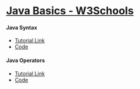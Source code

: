 # [Java Basics - W3Schools](w3schools.com/java/default.asp)

#### Java Syntax

- [Tutorial Link](https://www.w3schools.com/java/java_syntax.asp)
- [Code](../master/src/com/manoj/learning/java/basics/syntax/Main.java)

#### Java Operators

- [Tutorial Link](https://www.w3schools.com/java/java_syntax.asp)
- [Code](../master/src/com/manoj/learning/java/basics/operators/Main.java)
